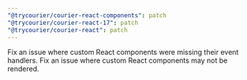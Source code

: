 ```yaml
---
"@trycourier/courier-react-components": patch
"@trycourier/courier-react-17": patch
"@trycourier/courier-react": patch
---
```


Fix an issue where custom React components were missing their event handlers.
Fix an issue where custom React components may not be rendered.

